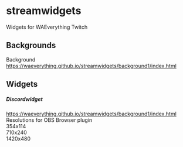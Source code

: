 # streamwidgets
Widgets for WAEverything Twitch

## Backgrounds
Background https://waeverything.github.io/streamwidgets/background1/index.html

## Widgets

##### Discordwidget
https://waeverything.github.io/streamwidgets/background1/index.html
Resolutions for OBS Browser plugin  
354x114  
710x240  
1420x480
